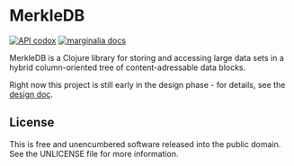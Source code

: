 MerkleDB
========

[![API codox](https://img.shields.io/badge/doc-API-blue.svg)](https://greglook.github.io/merkle-db/api/)
[![marginalia docs](https://img.shields.io/badge/doc-marginalia-blue.svg)](https://greglook.github.io/merkle-db/marginalia/uberdoc.html)

MerkleDB is a Clojure library for storing and accessing large data sets in a
hybrid column-oriented tree of content-adressable data blocks.

Right now this project is still early in the design phase - for details, see the
[design doc](DESIGN.md).


## License

This is free and unencumbered software released into the public domain.
See the UNLICENSE file for more information.

